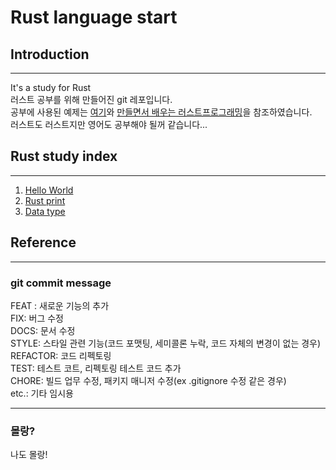 # Rust language start

## Introduction
---------------
It's a study for Rust  
러스트 공부를 위해 만들어진 git 레포입니다.  
공부에 사용된 예제는 [여기](https://rinthel.github.io/rust-lang-book-ko/foreword.html)와 [만들면서 배우는 러스트프로그래밍](https://product.kyobobook.co.kr/detail/S000200551107)을  참조하였습니다.  
러스트도 러스트지만 영어도 공부해야 될꺼 같습니다...

## Rust study index
-------------------
1. [Hello World](/1.hello_world/)
1. [Rust print](/2.print/)
1. [Data type](/3.value_type/)

## Reference
-------------
### git commit message
FEAT : 새로운 기능의 추가  
FIX: 버그 수정  
DOCS: 문서 수정  
STYLE: 스타일 관련 기능(코드 포맷팅, 세미콜론 누락, 코드 자체의 변경이 없는 경우)  
REFACTOR: 코드 리펙토링  
TEST: 테스트 코트, 리펙토링 테스트 코드 추가  
CHORE: 빌드 업무 수정, 패키지 매니저 수정(ex .gitignore 수정 같은 경우)  
etc.: 기타 임시용

----------------
### 몰랑?
나도 몰랑!
